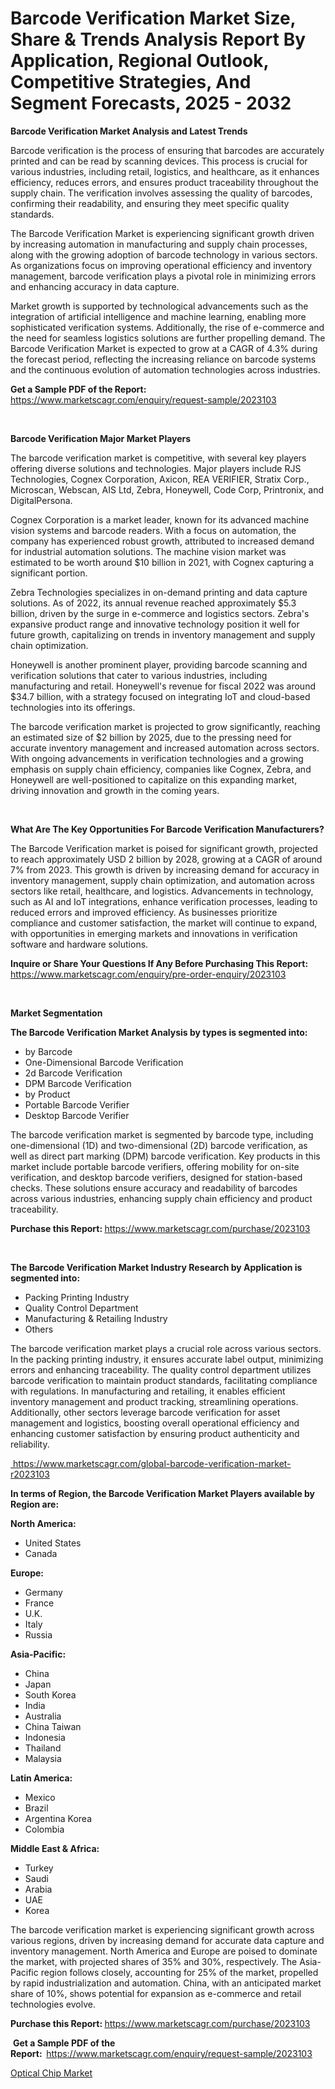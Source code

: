 <p><h1>Barcode Verification Market Size, Share & Trends Analysis Report By Application, Regional Outlook, Competitive Strategies, And Segment Forecasts, 2025 - 2032</h1></p><p><strong>Barcode Verification Market Analysis and Latest Trends</strong></p>
<p><p>Barcode verification is the process of ensuring that barcodes are accurately printed and can be read by scanning devices. This process is crucial for various industries, including retail, logistics, and healthcare, as it enhances efficiency, reduces errors, and ensures product traceability throughout the supply chain. The verification involves assessing the quality of barcodes, confirming their readability, and ensuring they meet specific quality standards.</p><p>The Barcode Verification Market is experiencing significant growth driven by increasing automation in manufacturing and supply chain processes, along with the growing adoption of barcode technology in various sectors. As organizations focus on improving operational efficiency and inventory management, barcode verification plays a pivotal role in minimizing errors and enhancing accuracy in data capture. </p><p>Market growth is supported by technological advancements such as the integration of artificial intelligence and machine learning, enabling more sophisticated verification systems. Additionally, the rise of e-commerce and the need for seamless logistics solutions are further propelling demand. The Barcode Verification Market is expected to grow at a CAGR of 4.3% during the forecast period, reflecting the increasing reliance on barcode systems and the continuous evolution of automation technologies across industries.</p></p>
<p><strong>Get a Sample PDF of the Report:&nbsp;</strong> <a href="https://www.marketscagr.com/enquiry/request-sample/2023103?utm_campaign=2796&utm_medium=2&utm_source=Github&utm_content=ia&utm_term=06042025&utm_id=barcode-verification">https://www.marketscagr.com/enquiry/request-sample/2023103</a></p>
<p>&nbsp;</p>
<p><strong>Barcode Verification Major Market Players</strong></p>
<p><p>The barcode verification market is competitive, with several key players offering diverse solutions and technologies. Major players include RJS Technologies, Cognex Corporation, Axicon, REA VERIFIER, Stratix Corp., Microscan, Webscan, AIS Ltd, Zebra, Honeywell, Code Corp, Printronix, and DigitalPersona.</p><p>Cognex Corporation is a market leader, known for its advanced machine vision systems and barcode readers. With a focus on automation, the company has experienced robust growth, attributed to increased demand for industrial automation solutions. The machine vision market was estimated to be worth around $10 billion in 2021, with Cognex capturing a significant portion.</p><p>Zebra Technologies specializes in on-demand printing and data capture solutions. As of 2022, its annual revenue reached approximately $5.3 billion, driven by the surge in e-commerce and logistics sectors. Zebra's expansive product range and innovative technology position it well for future growth, capitalizing on trends in inventory management and supply chain optimization.</p><p>Honeywell is another prominent player, providing barcode scanning and verification solutions that cater to various industries, including manufacturing and retail. Honeywell's revenue for fiscal 2022 was around $34.7 billion, with a strategy focused on integrating IoT and cloud-based technologies into its offerings.</p><p>The barcode verification market is projected to grow significantly, reaching an estimated size of $2 billion by 2025, due to the pressing need for accurate inventory management and increased automation across sectors. With ongoing advancements in verification technologies and a growing emphasis on supply chain efficiency, companies like Cognex, Zebra, and Honeywell are well-positioned to capitalize on this expanding market, driving innovation and growth in the coming years.</p></p>
<p>&nbsp;</p>
<p><strong>What Are The Key Opportunities For Barcode Verification Manufacturers?</strong></p>
<p><p>The Barcode Verification market is poised for significant growth, projected to reach approximately USD 2 billion by 2028, growing at a CAGR of around 7% from 2023. This growth is driven by increasing demand for accuracy in inventory management, supply chain optimization, and automation across sectors like retail, healthcare, and logistics. Advancements in technology, such as AI and IoT integrations, enhance verification processes, leading to reduced errors and improved efficiency. As businesses prioritize compliance and customer satisfaction, the market will continue to expand, with opportunities in emerging markets and innovations in verification software and hardware solutions.</p></p>
<p><strong>Inquire or Share Your Questions If Any Before Purchasing This Report:</strong> <a href="https://www.marketscagr.com/enquiry/pre-order-enquiry/2023103?utm_campaign=2796&utm_medium=2&utm_source=Github&utm_content=ia&utm_term=06042025&utm_id=barcode-verification">https://www.marketscagr.com/enquiry/pre-order-enquiry/2023103</a></p>
<p>&nbsp;</p>
<p><strong>Market Segmentation</strong></p>
<p><strong>The Barcode Verification Market Analysis by types is segmented into:</strong></p>
<p><ul><li>by Barcode</li><li>One-Dimensional Barcode Verification</li><li>2d Barcode Verification</li><li>DPM Barcode Verification</li><li>by Product</li><li>Portable Barcode Verifier</li><li>Desktop Barcode Verifier</li></ul></p>
<p><p>The barcode verification market is segmented by barcode type, including one-dimensional (1D) and two-dimensional (2D) barcode verification, as well as direct part marking (DPM) barcode verification. Key products in this market include portable barcode verifiers, offering mobility for on-site verification, and desktop barcode verifiers, designed for station-based checks. These solutions ensure accuracy and readability of barcodes across various industries, enhancing supply chain efficiency and product traceability.</p></p>
<p><strong>Purchase this Report:&nbsp;</strong><a href="https://www.marketscagr.com/purchase/2023103?utm_campaign=2796&utm_medium=2&utm_source=Github&utm_content=ia&utm_term=06042025&utm_id=barcode-verification">https://www.marketscagr.com/purchase/2023103</a></p>
<p>&nbsp;</p>
<p><strong>The Barcode Verification Market Industry Research by Application is segmented into:</strong></p>
<p><ul><li>Packing Printing Industry</li><li>Quality Control Department</li><li>Manufacturing & Retailing Industry</li><li>Others</li></ul></p>
<p><p>The barcode verification market plays a crucial role across various sectors. In the packing printing industry, it ensures accurate label output, minimizing errors and enhancing traceability. The quality control department utilizes barcode verification to maintain product standards, facilitating compliance with regulations. In manufacturing and retailing, it enables efficient inventory management and product tracking, streamlining operations. Additionally, other sectors leverage barcode verification for asset management and logistics, boosting overall operational efficiency and enhancing customer satisfaction by ensuring product authenticity and reliability.</p></p>
<p><a href="https://www.marketscagr.com/global-barcode-verification-market-r2023103?utm_campaign=2796&utm_medium=2&utm_source=Github&utm_content=ia&utm_term=06042025&utm_id=barcode-verification">&nbsp;https://www.marketscagr.com/global-barcode-verification-market-r2023103</a></p>
<p><strong>In terms of Region, the Barcode Verification Market Players available by Region are:</strong></p>
<p>
    <p> <strong> North America: </strong>
        <ul>
            <li>United States</li>
            <li>Canada</li>
        </ul>
        </p> 
    <p> <strong> Europe: </strong>
        <ul>
            <li>Germany</li>
            <li>France</li>
            <li>U.K.</li>
            <li>Italy</li>
            <li>Russia</li>
        </ul>
        </p> 
    <p> <strong> Asia-Pacific: </strong>
        <ul>
            <li>China</li>
            <li>Japan</li>
            <li>South Korea</li>
            <li>India</li>
            <li>Australia</li>
            <li>China Taiwan</li>
            <li>Indonesia</li>
            <li>Thailand</li>
            <li>Malaysia</li>
        </ul>
        </p> 
    <p> <strong> Latin America: </strong>
        <ul>
            <li>Mexico</li>
            <li>Brazil</li>
            <li>Argentina Korea</li>
            <li>Colombia</li>
        </ul>
        </p> 
    <p> <strong> Middle East & Africa: </strong>
        <ul>
            <li>Turkey</li>
            <li>Saudi</li>
            <li>Arabia</li>
            <li>UAE</li>
            <li>Korea</li>
        </ul>
    </p>
    </p>
<p><p>The barcode verification market is experiencing significant growth across various regions, driven by increasing demand for accurate data capture and inventory management. North America and Europe are poised to dominate the market, with projected shares of 35% and 30%, respectively. The Asia-Pacific region follows closely, accounting for 25% of the market, propelled by rapid industrialization and automation. China, with an anticipated market share of 10%, shows potential for expansion as e-commerce and retail technologies evolve.</p></p>
<p><strong>Purchase this Report: </strong><a href="https://www.marketscagr.com/purchase/2023103?utm_campaign=2796&utm_medium=2&utm_source=Github&utm_content=ia&utm_term=06042025&utm_id=barcode-verification">https://www.marketscagr.com/purchase/2023103</a></p>
<p>&nbsp;<strong>Get a Sample PDF of the Report:&nbsp;&nbsp;</strong><a href="https://www.marketscagr.com/enquiry/request-sample/2023103?utm_campaign=2796&utm_medium=2&utm_source=Github&utm_content=ia&utm_term=06042025&utm_id=barcode-verification">https://www.marketscagr.com/enquiry/request-sample/2023103</a></p>
<p><strong></strong></p>
<p><p><a href="https://github.com/popupioo/Market-Research-Report-List-1/blob/main/optical-chip-market.md?utm_campaign=2796&utm_medium=2&utm_source=Github&utm_content=ia&utm_term=06042025&utm_id=barcode-verification">Optical Chip Market</a></p></p>